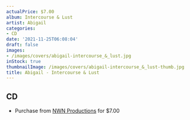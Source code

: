 ```yaml
---
actualPrice: $7.00
album: Intercourse & Lust
artist: Abigail
categories:
- CD
date: '2021-11-25T06:08:04'
draft: false
images:
- /images/covers/abigail-intercourse_&_lust.jpg
inStock: true
thumbnailImage: /images/covers/abigail-intercourse_&_lust-thumb.jpg
title: Abigail - Intercourse & Lust
---
```


## CD
* Purchase from [NWN Productions](http://shop.nwnprod.com/index.php?route=product/product&path=93&product_id=14327&sort=pd.name&order=ASC) for $7.00
